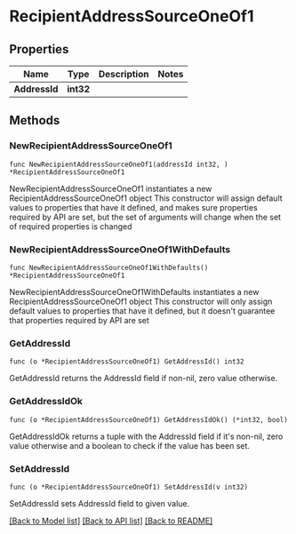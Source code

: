 # RecipientAddressSourceOneOf1

## Properties

Name | Type | Description | Notes
------------ | ------------- | ------------- | -------------
**AddressId** | **int32** |  | 

## Methods

### NewRecipientAddressSourceOneOf1

`func NewRecipientAddressSourceOneOf1(addressId int32, ) *RecipientAddressSourceOneOf1`

NewRecipientAddressSourceOneOf1 instantiates a new RecipientAddressSourceOneOf1 object
This constructor will assign default values to properties that have it defined,
and makes sure properties required by API are set, but the set of arguments
will change when the set of required properties is changed

### NewRecipientAddressSourceOneOf1WithDefaults

`func NewRecipientAddressSourceOneOf1WithDefaults() *RecipientAddressSourceOneOf1`

NewRecipientAddressSourceOneOf1WithDefaults instantiates a new RecipientAddressSourceOneOf1 object
This constructor will only assign default values to properties that have it defined,
but it doesn't guarantee that properties required by API are set

### GetAddressId

`func (o *RecipientAddressSourceOneOf1) GetAddressId() int32`

GetAddressId returns the AddressId field if non-nil, zero value otherwise.

### GetAddressIdOk

`func (o *RecipientAddressSourceOneOf1) GetAddressIdOk() (*int32, bool)`

GetAddressIdOk returns a tuple with the AddressId field if it's non-nil, zero value otherwise
and a boolean to check if the value has been set.

### SetAddressId

`func (o *RecipientAddressSourceOneOf1) SetAddressId(v int32)`

SetAddressId sets AddressId field to given value.



[[Back to Model list]](../README.md#documentation-for-models) [[Back to API list]](../README.md#documentation-for-api-endpoints) [[Back to README]](../README.md)


